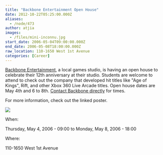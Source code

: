 ```yaml
---
title: "Backbone Entertainment Open House"
date: 2012-10-22T05:25:00.000Z
aliases:
  - /node/473
author: atjia
images:
  - /files/mini-inconnu.jpg
start_date: 2006-05-04T09:00:00.000Z
end_date: 2006-05-08T18:00:00.000Z
raw_location: 110-1650 West 1st Avenue
categories: [Career]
---
```


[Backbone Entertainment](http://www.backb.com/), a local games studio, is having an open house to celebrate their 12th anniversary at their studio. Students are welcome to attend to check out the company that developed hit titles like "Age of Kings", Rift, and other Xbox 360 Live Arcade titles. Open house dates are May 4th and 6 to 8th. [Contact Backbone directly](/cdn-cgi/l/email-protection#6e1c1d181e2e0c0f0d050c400d0103) for times.

For more information, check out the linked poster.

[![](/files/mini-inconnu.jpg)](/files/inconnu.jpg)

When: 

Thursday, May 4, 2006 - 09:00 to Monday, May 8, 2006 - 18:00

Where: 

110-1650 West 1st Avenue
